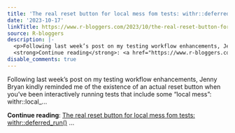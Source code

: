 ```yaml
---
title: 'The real reset button for local mess fom tests: withr::deferred_run()'
date: '2023-10-17'
linkTitle: https://www.r-bloggers.com/2023/10/the-real-reset-button-for-local-mess-fom-tests-withrdeferred_run/
source: R-bloggers
description: |-
  <p>Following last week’s post on my testing workflow enhancements, Jenny Bryan kindly reminded me of the existence of an actual reset button when you’ve been interactively running tests that include some “local mess”: withr::local_...</p>
  <strong>Continue reading</strong>: <a href="https://www.r-bloggers.com/2023/10/the-real-reset-button-for-local-mess-fom-tests-withrdeferred_run/">The real reset button for local mess fom tests: withr::deferred_run()</a> ...
disable_comments: true
---
```

<p>Following last week’s post on my testing workflow enhancements, Jenny Bryan kindly reminded me of the existence of an actual reset button when you’ve been interactively running tests that include some “local mess”: withr::local_...</p>
<strong>Continue reading</strong>: <a href="https://www.r-bloggers.com/2023/10/the-real-reset-button-for-local-mess-fom-tests-withrdeferred_run/">The real reset button for local mess fom tests: withr::deferred_run()</a> ...